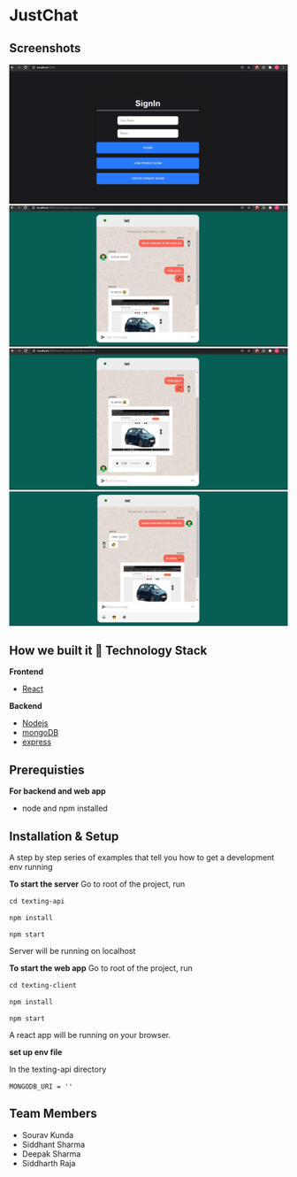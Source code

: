 # JustChat

## Screenshots

![](assets/images/signin.jpg)
![](assets/images/chat0.jpg)
![](assets/images/chat.jpg)
![](assets/images/chat1.jpg)

## How we built it 🏁 Technology Stack

**Frontend**
* [React](https://reactjs.org/)


**Backend**
* [Nodejs](https://nodejs.org/en/)
* [mongoDB](https://www.mongodb.com/)
* [express](https://expressjs.com/)

## Prerequisties

**For backend and web app**
* node and npm installed

## Installation & Setup 

A step by step series of examples that tell you how to get a development env running

**To start the server**
Go to root of the project, run

```
cd texting-api
```


```
npm install
```

```
npm start
```

Server will be running on localhost

**To start the web app**
Go to root of the project, run

```
cd texting-client
```

```
npm install
```

```
npm start
```

A react app will be running on your browser.

**set up env file**

In the texting-api directory

```
MONGODB_URI = ''

```


## Team Members
* Sourav Kunda            
* Siddhant Sharma
* Deepak Sharma
* Siddharth Raja

